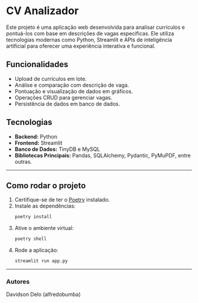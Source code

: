 
# CV Analizador

Este projeto é uma aplicação web desenvolvida para analisar currículos e pontuá-los com base em descrições de vagas específicas. 
Ele utiliza tecnologias modernas como Python, Streamlit e APIs de inteligência artificial para oferecer uma experiência interativa e funcional.

## Funcionalidades
- Upload de currículos em lote.
- Análise e comparação com descrição de vaga.
- Pontuação e visualização de dados em gráficos.
- Operações CRUD para gerenciar vagas.
- Persistência de dados em banco de dados.

## Tecnologias
- **Backend:** Python
- **Frontend:** Streamlit
- **Banco de Dados:** TinyDB e MySQL
- **Bibliotecas Principais:** Pandas, SQLAlchemy, Pydantic, PyMuPDF, entre outras.

---

## Como rodar o projeto

1. Certifique-se de ter o [Poetry](https://python-poetry.org/) instalado.
2. Instale as dependências:
   ```bash
   poetry install
   ```
3. Ative o ambiente virtual:
   ```bash
   poetry shell
   ```
4. Rode a aplicação:
   ```bash
   streamlit run app.py
   ```

---

### Autores
Davidson Delo (alfredobumba)
